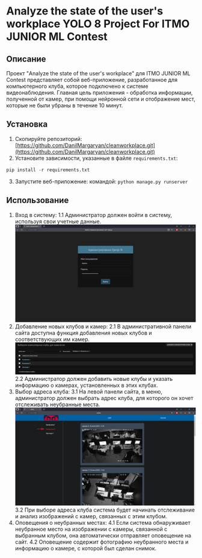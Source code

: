 # Analyze the state of the user's workplace YOLO 8 Project For ITMO JUNIOR ML Contest
## Описание
Проект "Analyze the state of the user's workplace" для ITMO JUNIOR ML Contest представляет собой веб-приложение, разработанное для компьютерного клуба, которое подключено к системе видеонаблюдения. Главная цель приложения - обработка информации, полученной от камер, при помощи нейронной сети и отображение мест, которые не были убраны в течение 10 минут.

## Установка
1. Скопируйте репозиторий:
   [https://github.com/DanilMargaryan/cleanworkplace.git](https://github.com/DanilMargaryan/cleanworkplace.git)
2. Установите зависимости, указанные в файле `requirements.txt`:
```python
pip install -r requirements.txt
```
3. Запустите веб-приложение:
командой: `python manage.py runserver`

## Использование
1. Вход в систему:
    1.1 Администратор должен войти в систему, используя свои учетные данные.
    ![панель администратора Django](cleanworkplace/club/static/club/images/AdminDjango.png)
2. Добавление новых клубов и камер:
    2.1 В административной панели сайта доступна функция добавления новых клубов и соответствующих им камер.
    ![добавление компьютерных клубов](cleanworkplace/club/static/club/images/AddClub.png)
    2.2 Администратор должен добавить новые клубы и указать информацию о камерах, установленных в этих клубах.
3. Выбор адреса клуба:
    3.1 На левой панели сайта, в меню, администратор должен выбрать адрес клуба, для которого он хочет отслеживать неубранные места.
    ![выбор компьютерного клуба](cleanworkplace/club/static/club/images/SelectClub.png)
    3.2 При выборе адреса клуба система будет начинать отслеживание и анализ изображений с камер, связанных с этим клубом.
4. Оповещения о неубранных местах:
    4.1 Если система обнаруживает неубранное место на изображении с камеры, связанной с выбранным клубом, она автоматически отправляет оповещение на сайт.
    4.2 Оповещение содержит фотографию неубранного места и информацию о камере, с которой был сделан снимок.